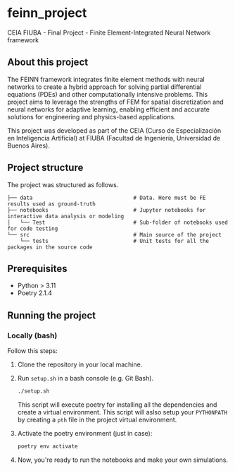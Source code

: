 # feinn_project
CEIA FIUBA - Final Project - Finite Element-Integrated Neural Network framework

## About this project

The FEINN framework integrates finite element methods with neural networks to create a hybrid approach for solving partial differential equations (PDEs) and other computationally intensive problems. This project aims to leverage the strengths of FEM for spatial discretization and neural networks for adaptive learning, enabling efficient and accurate solutions for engineering and physics-based applications.

This project was developed as part of the CEIA (Curso de Especialización en Inteligencia Artificial) at FIUBA (Facultad de Ingeniería, Universidad de Buenos Aires).

## Project structure

The project was structured as follows. 

```
├── data                                # Data. Here must be FE results used as ground-truth
├── notebooks                           # Jupyter notebooks for interactive data analysis or modeling 
│   └── Test                            # Sub-folder of notebooks used for code testing
└── src                                 # Main source of the project
    └── tests                           # Unit tests for all the packages in the source code
```

## Prerequisites

- Python > 3.11
- Poetry 2.1.4

## Running the project

### Locally (bash)

Follow this steps:
1. Clone the repository in your local machine.
1. Run `setup.sh` in a bash console (e.g. Git Bash). 

    ```bash
    ./setup.sh
    ```

    This script will execute poetry for installing all the dependencies and create a virtual environment. This script will aslso setup your `PYTHONPATH` by creating a `pth` file in the project virtual environment.
1. Activate the poetry environment (just in case):

    ```bash
    poetry env activate
    ```
1. Now, you're ready to run the notebooks and make your own simulations.
